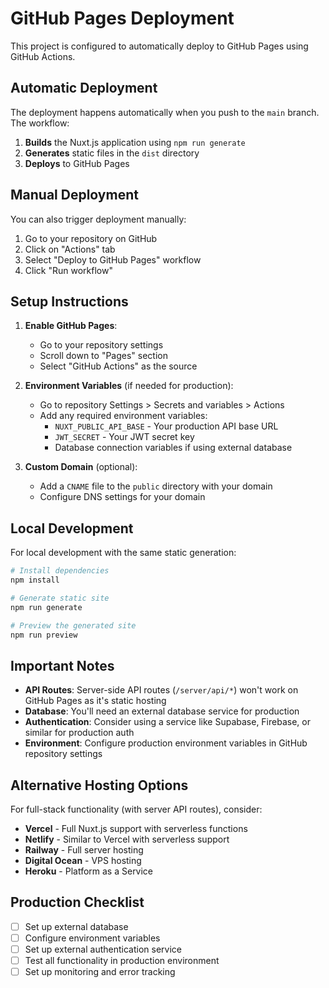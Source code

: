 # GitHub Pages Deployment

This project is configured to automatically deploy to GitHub Pages using GitHub Actions.

## Automatic Deployment

The deployment happens automatically when you push to the `main` branch. The workflow:

1. **Builds** the Nuxt.js application using `npm run generate`
2. **Generates** static files in the `dist` directory
3. **Deploys** to GitHub Pages

## Manual Deployment

You can also trigger deployment manually:

1. Go to your repository on GitHub
2. Click on "Actions" tab
3. Select "Deploy to GitHub Pages" workflow
4. Click "Run workflow"

## Setup Instructions

1. **Enable GitHub Pages**:

   - Go to your repository settings
   - Scroll down to "Pages" section
   - Select "GitHub Actions" as the source

2. **Environment Variables** (if needed for production):

   - Go to repository Settings > Secrets and variables > Actions
   - Add any required environment variables:
     - `NUXT_PUBLIC_API_BASE` - Your production API base URL
     - `JWT_SECRET` - Your JWT secret key
     - Database connection variables if using external database

3. **Custom Domain** (optional):
   - Add a `CNAME` file to the `public` directory with your domain
   - Configure DNS settings for your domain

## Local Development

For local development with the same static generation:

```bash
# Install dependencies
npm install

# Generate static site
npm run generate

# Preview the generated site
npm run preview
```

## Important Notes

- **API Routes**: Server-side API routes (`/server/api/*`) won't work on GitHub Pages as it's static hosting
- **Database**: You'll need an external database service for production
- **Authentication**: Consider using a service like Supabase, Firebase, or similar for production auth
- **Environment**: Configure production environment variables in GitHub repository settings

## Alternative Hosting Options

For full-stack functionality (with server API routes), consider:

- **Vercel** - Full Nuxt.js support with serverless functions
- **Netlify** - Similar to Vercel with serverless support
- **Railway** - Full server hosting
- **Digital Ocean** - VPS hosting
- **Heroku** - Platform as a Service

## Production Checklist

- [ ] Set up external database
- [ ] Configure environment variables
- [ ] Set up external authentication service
- [ ] Test all functionality in production environment
- [ ] Set up monitoring and error tracking
